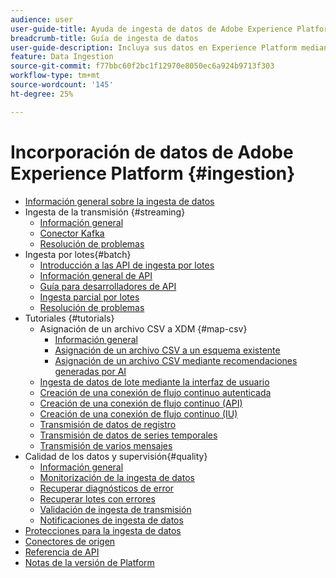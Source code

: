 ```yaml
---
audience: user
user-guide-title: Ayuda de ingesta de datos de Adobe Experience Platform
breadcrumb-title: Guía de ingesta de datos
user-guide-description: Incluya sus datos en Experience Platform mediante la ingestión por lotes o streaming.
feature: Data Ingestion
source-git-commit: f77bbc60f2bc1f12970e8050ec6a924b9713f303
workflow-type: tm+mt
source-wordcount: '145'
ht-degree: 25%

---
```



# Incorporación de datos de Adobe Experience Platform {#ingestion}

- [Información general sobre la ingesta de datos](home.md)
- Ingesta de la transmisión {#streaming}
   - [Información general](streaming-ingestion/overview.md)
   - [Conector Kafka](streaming-ingestion/kafka.md)
   - [Resolución de problemas](streaming-ingestion/troubleshooting.md)
- Ingesta por lotes{#batch}
   - [Introducción a las API de ingesta por lotes](batch-ingestion/getting-started.md)
   - [Información general de API](batch-ingestion/overview.md)
   - [Guía para desarrolladores de API](batch-ingestion/api-overview.md)
   - [Ingesta parcial por lotes](batch-ingestion/partial.md)
   - [Resolución de problemas](batch-ingestion/troubleshooting.md)
- Tutoriales {#tutorials}
   - Asignación de un archivo CSV a XDM {#map-csv}
      - [Información general](./tutorials/map-csv/overview.md)
      - [Asignación de un archivo CSV a un esquema existente](./tutorials/map-csv/existing-schema.md)
      - [Asignación de un archivo CSV mediante recomendaciones generadas por AI](./tutorials/map-csv/recommendations.md)
   - [Ingesta de datos de lote mediante la interfaz de usuario](tutorials/ingest-batch-data.md)
   - [Creación de una conexión de flujo continuo autenticada](tutorials/create-authenticated-streaming-connection.md)
   - [Creación de una conexión de flujo continuo (API)](tutorials/create-streaming-connection.md)
   - [Creación de una conexión de flujo continuo (IU)](tutorials/create-streaming-connection-ui.md)
   - [Transmisión de datos de registro](tutorials/streaming-record-data.md)
   - [Transmisión de datos de series temporales](tutorials/streaming-time-series-data.md)
   - [Transmisión de varios mensajes](tutorials/streaming-multiple-messages.md)
- Calidad de los datos y supervisión{#quality}
   - [Información general](quality/overview.md)
   - [Monitorización de la ingesta de datos](quality/monitor-data-ingestion.md)
   - [Recuperar diagnósticos de error](quality/error-diagnostics.md)
   - [Recuperar lotes con errores](quality/retrieve-failed-batches.md)
   - [Validación de ingesta de transmisión](quality/streaming-validation.md)
   - [Notificaciones de ingesta de datos](quality/subscribe-events.md)
- [Protecciones para la ingesta de datos](guardrails.md)
- [Conectores de origen](source-connectors.md)
- [Referencia de API](https://www.adobe.io/experience-platform-apis/references/data-ingestion/)
- [Notas de la versión de Platform](https://www.adobe.com/go/platform-release-notes-en)
